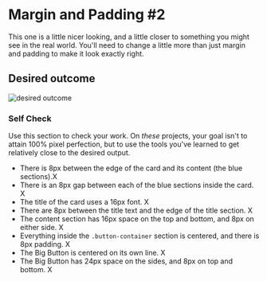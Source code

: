 # Margin and Padding #2

This one is a little nicer looking, and a little closer to something you might see in the real world. You'll need to change a little more than just margin and padding to make it look exactly right.

## Desired outcome
![desired outcome](./desired-outcome.png)

### Self Check
Use this section to check your work. On _these_ projects, your goal isn't to attain 100% pixel perfection, but to use the tools you've learned to get relatively close to the desired output.

- There is 8px between the edge of the card and its content (the blue sections).X
- There is an 8px gap between each of the blue sections inside the card.    X
- The title of the card uses a 16px font.   X
- There are 8px between the title text and the edge of the title section.   X
- The content section has 16px space on the top and bottom, and 8px on either side. X
- Everything inside the `.button-container` section is centered, and there is 8px padding.  X
- The Big Button is centered on its own line.   X
- The Big Button has 24px space on the sides, and 8px on top and bottom.    X
